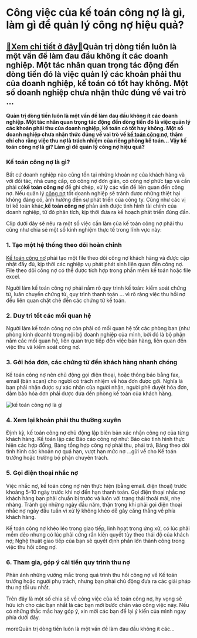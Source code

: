 Công việc của kế toán công nợ là gì, làm gì để quản lý công nợ hiệu quả?
========================================================================

[:gift:Xem chi tiết ở đây:gift:](https://hddtvn.com/cong-viec-cua-ke-toan-cong-no-la-gi-lam-gi-de-quan-ly-cong-no-hieu-qua/)Quản trị dòng tiền luôn là một vấn đề làm đau đầu không ít các doanh nghiệp. Một tác nhân quan trọng tác động đến dòng tiền đó là việc quản lý các khoản phải thu của doanh nghiệp, kế toán có tốt hay không. Một số doanh nghiệp chưa nhận thức đúng về vai trò …
------------------------------------------------------------------------------------------------------------------------------------------------------------------------------------------------------------------------------------------------------------------

**Quản trị dòng tiền luôn là một vấn đề làm đau đầu không ít các doanh nghiệp. Một tác nhân quan trọng tác động đến dòng tiền đó là việc quản lý các khoản phải thu của doanh nghiệp, kế toán có tốt hay không. Một số doanh nghiệp chưa nhận thức đúng về vai trò về [kế toán công nợ](#), thậm chí cho rằng việc thu nợ là trách nhiệm của riêng phòng kế toán… Vậy kế toán công nợ là gì? Làm gì để quản lý công nợ hiệu quả?**


### Kế toán công nợ là gì?


Bất cứ doanh nghiệp nào cũng tồn tại những khoản nợ của khách hàng và với đối tác, nhà cung cấp, có công nợ đơn giản, có công nợ phức tạp và cần phải có**kế toán công nợ** để ghi chép, xử lý các vấn đề liên quan đến công nợ. Nếu quản lý [công nợ](#) tốt doanh nghiệp sẽ tránh được những thiệt hại không đáng có, ảnh hưởng đến sự phát triển của công ty. Cũng như các vị trí kế toán khác,**kế toán công nợ** phản ánh được tình hình tài chính của doanh nghiệp, từ đó phân tích, kịp thời đưa ra kế hoạch phát triển đúng đắn.


Clip dưới đây sẽ nêu ra một số việc cần làm của kế toán công nợ phải thu cũng như chia sẻ một số kinh nghiệm thực tế trong lĩnh vực này:



### 1. Tạo một hệ thống theo dõi hoàn chỉnh


[Kế toán công nợ](#) phải tạo một file theo dõi công nợ khách hàng và được cập nhật đầy đủ, kịp thời các nghiệp vụ phát phát sinh liên quan đến công nợ. File theo dõi công nợ có thể được tích hợp trong phần mềm kế toán hoặc file excel.


Người làm kế toán công nợ phải nắm rõ quy trình kế toán: kiểm soát chứng từ, luân chuyển chứng từ, quy trình thanh toán … vì rõ ràng việc thu hồi nợ đều liên quan chặt chẻ đến các chứng từ kế toán.


### 2. Duy trì tốt các mối quan hệ


Người làm kế toán công nợ còn phải có mối quan hệ tốt các phòng ban (như phòng kinh doanh) trong nội bộ doanh nghiệp của mình, bởi đó là bộ phận nắm các mối quan hệ, liên quan trực tiếp đến việc bán hàng, liên quan đến việc thu và kiểm soát công nợ.


### 3. Gởi hóa đơn, các chứng từ đến khách hàng nhanh chóng


Kế toán công nợ nên chủ động gọi điện thoại, hoặc thông báo bằng fax, email (bản scan) cho người có trách nhiệm về hóa đơn được gởi. Nghĩa là bạn phải nhận được sự xác nhận của người nhận, người phê duyệt hóa đơn, đảm bảo hóa đơn phải được đưa đến phòng kế toán của khách hàng.


![kế toán công nợ là gì](https://hddtvn.com/wp-content/uploads/2021/01/Cach_quan_ly_cong_no_hieu_qua.jpg)


### 4. Xem lại khoản phải thu thường xuyên


Định kỳ, kế toán công nợ chủ động lập biên bản xác nhận công nợ của từng khách hàng. Kế toán lập các Báo cáo công nợ như: Báo cáo tình hình thực hiện các hợp đồng, Bảng tổng hợp công nợ phải thu, phải trả, Bảng theo dõi tình hình các khoản nợ quá hạn, vượt hạn mức nợ …gửi về cho Kế toán trưởng hoặc trưởng bộ phận chuyên trách.


### 5. Gọi điện thoại nhắc nợ


Việc nhắc nợ, kế toán công nợ nên thực hiện (bằng email. điện thoại) trước khoảng 5-10 ngày trước khi nợ đến hạn thanh toán. Gọi điện thoại nhắc nợ khách hàng bạn phải chuẩn bị trước và luôn với trạng thái thoải mái, nhẹ nhàng. Tránh gọi những ngày đầu năm, thận trọng khi phải gọi điện thoại nhắc nợ ngày đầu tuần vì xử lý không khéo dễ gây căng thẳng về phía khách hàng.


Kế toán công nợ khéo léo trong giao tiếp, linh hoạt trong ứng xử, có lúc phải mềm dẻo nhưng có lúc phải cứng rắn kiên quyết tùy theo thái độ của khách nợ; Nghệ thuật giao tiếp của bạn sẽ quyết định phần lớn thành công trong việc thu hồi công nợ.


### 6. Tham gia, góp ý cải tiến quy trình thu nợ


Phản ánh những vướng mắc trong quá trình thu hồi công nợ về Kế toán trưởng hoặc người phụ trách, nhưng bạn phải chủ động đưa ra các giải pháp thu nợ tối ưu nhất.


Trên đây là một số chia sẻ về công việc của kế toán công nợ, hy vọng sẽ hữu ích cho các bạn nhất là các bạn mới bước chân vào công việc này. Nếu có những thắc mắc hay góp ý, xin mời các bạn để lại ý kiến của mình ngay phía dưới đây.



moreQuản trị dòng tiền luôn là một vấn đề làm đau đầu không ít các…

